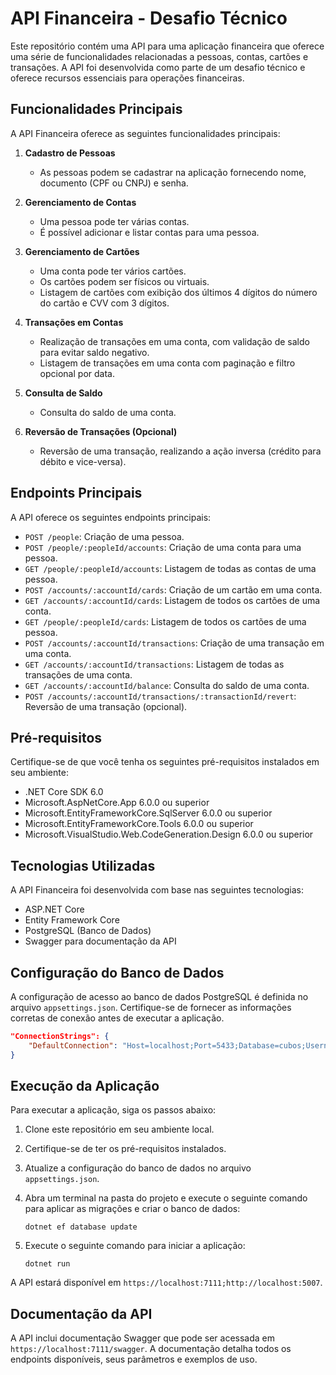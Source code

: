 # API Financeira - Desafio Técnico

Este repositório contém uma API para uma aplicação financeira que oferece uma série de funcionalidades relacionadas a pessoas, contas, cartões e transações. A API foi desenvolvida como parte de um desafio técnico e oferece recursos essenciais para operações financeiras.

## Funcionalidades Principais

A API Financeira oferece as seguintes funcionalidades principais:

1. **Cadastro de Pessoas**
   - As pessoas podem se cadastrar na aplicação fornecendo nome, documento (CPF ou CNPJ) e senha.

2. **Gerenciamento de Contas**
   - Uma pessoa pode ter várias contas.
   - É possível adicionar e listar contas para uma pessoa.

3. **Gerenciamento de Cartões**
   - Uma conta pode ter vários cartões.
   - Os cartões podem ser físicos ou virtuais.
   - Listagem de cartões com exibição dos últimos 4 dígitos do número do cartão e CVV com 3 dígitos.

4. **Transações em Contas**
   - Realização de transações em uma conta, com validação de saldo para evitar saldo negativo.
   - Listagem de transações em uma conta com paginação e filtro opcional por data.

5. **Consulta de Saldo**
   - Consulta do saldo de uma conta.

6. **Reversão de Transações (Opcional)**
   - Reversão de uma transação, realizando a ação inversa (crédito para débito e vice-versa).

## Endpoints Principais

A API oferece os seguintes endpoints principais:

- `POST /people`: Criação de uma pessoa.
- `POST /people/:peopleId/accounts`: Criação de uma conta para uma pessoa.
- `GET /people/:peopleId/accounts`: Listagem de todas as contas de uma pessoa.
- `POST /accounts/:accountId/cards`: Criação de um cartão em uma conta.
- `GET /accounts/:accountId/cards`: Listagem de todos os cartões de uma conta.
- `GET /people/:peopleId/cards`: Listagem de todos os cartões de uma pessoa.
- `POST /accounts/:accountId/transactions`: Criação de uma transação em uma conta.
- `GET /accounts/:accountId/transactions`: Listagem de todas as transações de uma conta.
- `GET /accounts/:accountId/balance`: Consulta do saldo de uma conta.
- `POST /accounts/:accountId/transactions/:transactionId/revert`: Reversão de uma transação (opcional).

## Pré-requisitos

Certifique-se de que você tenha os seguintes pré-requisitos instalados em seu ambiente:

- .NET Core SDK 6.0
- Microsoft.AspNetCore.App 6.0.0 ou superior
- Microsoft.EntityFrameworkCore.SqlServer 6.0.0 ou superior
- Microsoft.EntityFrameworkCore.Tools 6.0.0 ou superior
- Microsoft.VisualStudio.Web.CodeGeneration.Design 6.0.0 ou superior

## Tecnologias Utilizadas

A API Financeira foi desenvolvida com base nas seguintes tecnologias:

- ASP.NET Core
- Entity Framework Core
- PostgreSQL (Banco de Dados)
- Swagger para documentação da API

## Configuração do Banco de Dados

A configuração de acesso ao banco de dados PostgreSQL é definida no arquivo `appsettings.json`. Certifique-se de fornecer as informações corretas de conexão antes de executar a aplicação.

```json
"ConnectionStrings": {
    "DefaultConnection": "Host=localhost;Port=5433;Database=cubos;Username=postgres;Password=123456"
}
```

## Execução da Aplicação

Para executar a aplicação, siga os passos abaixo:

1. Clone este repositório em seu ambiente local.

2. Certifique-se de ter os pré-requisitos instalados.

3. Atualize a configuração do banco de dados no arquivo `appsettings.json`.

4. Abra um terminal na pasta do projeto e execute o seguinte comando para aplicar as migrações e criar o banco de dados:

   ```
   dotnet ef database update
   ```

5. Execute o seguinte comando para iniciar a aplicação:

   ```
   dotnet run
   ```

A API estará disponível em `https://localhost:7111;http://localhost:5007`.

## Documentação da API

A API inclui documentação Swagger que pode ser acessada em `https://localhost:7111/swagger`. A documentação detalha todos os endpoints disponíveis, seus parâmetros e exemplos de uso.
